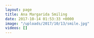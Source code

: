 ```yaml
---
layout: page
title: Ana Margarida Smiling
date: 2017-10-14 01:53:33 +0000
image: "/uploads/2017/10/13/smile.jpg"
videos: []
---
```

